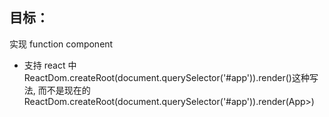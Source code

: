 ## 目标：

实现 function component

- 支持 react 中 ReactDom.createRoot(document.querySelector('#app')).render(<App/>)这种写法, 而不是现在的 ReactDom.createRoot(document.querySelector('#app')).render(App>)
